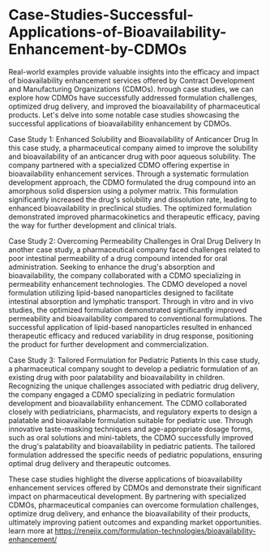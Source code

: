 # Case-Studies-Successful-Applications-of-Bioavailability-Enhancement-by-CDMOs
Real-world examples provide valuable insights into the efficacy and impact of bioavailability enhancement services offered by Contract Development and Manufacturing Organizations (CDMOs). 
hrough case studies, we can explore how CDMOs have successfully addressed formulation challenges, optimized drug delivery, and improved the bioavailability of pharmaceutical products. Let's delve into some notable case studies showcasing the successful applications of bioavailability enhancement by CDMOs.

Case Study 1: Enhanced Solubility and Bioavailability of Anticancer Drug
In this case study, a pharmaceutical company aimed to improve the solubility and bioavailability of an anticancer drug with poor aqueous solubility. The company partnered with a specialized CDMO offering expertise in bioavailability enhancement services. Through a systematic formulation development approach, the CDMO formulated the drug compound into an amorphous solid dispersion using a polymer matrix. This formulation significantly increased the drug's solubility and dissolution rate, leading to enhanced bioavailability in preclinical studies. The optimized formulation demonstrated improved pharmacokinetics and therapeutic efficacy, paving the way for further development and clinical trials.

Case Study 2: Overcoming Permeability Challenges in Oral Drug Delivery
In another case study, a pharmaceutical company faced challenges related to poor intestinal permeability of a drug compound intended for oral administration. Seeking to enhance the drug's absorption and bioavailability, the company collaborated with a CDMO specializing in permeability enhancement technologies. The CDMO developed a novel formulation utilizing lipid-based nanoparticles designed to facilitate intestinal absorption and lymphatic transport. Through in vitro and in vivo studies, the optimized formulation demonstrated significantly improved permeability and bioavailability compared to conventional formulations. The successful application of lipid-based nanoparticles resulted in enhanced therapeutic efficacy and reduced variability in drug response, positioning the product for further development and commercialization.

Case Study 3: Tailored Formulation for Pediatric Patients
In this case study, a pharmaceutical company sought to develop a pediatric formulation of an existing drug with poor palatability and bioavailability in children. Recognizing the unique challenges associated with pediatric drug delivery, the company engaged a CDMO specializing in pediatric formulation development and bioavailability enhancement. The CDMO collaborated closely with pediatricians, pharmacists, and regulatory experts to design a palatable and bioavailable formulation suitable for pediatric use. Through innovative taste-masking techniques and age-appropriate dosage forms, such as oral solutions and mini-tablets, the CDMO successfully improved the drug's palatability and bioavailability in pediatric patients. The tailored formulation addressed the specific needs of pediatric populations, ensuring optimal drug delivery and therapeutic outcomes.

These case studies highlight the diverse applications of bioavailability enhancement services offered by CDMOs and demonstrate their significant impact on pharmaceutical development. By partnering with specialized CDMOs, pharmaceutical companies can overcome formulation challenges, optimize drug delivery, and enhance the bioavailability of their products, ultimately improving patient outcomes and expanding market opportunities.
learn more at https://renejix.com/formulation-technologies/bioavailability-enhancement/
